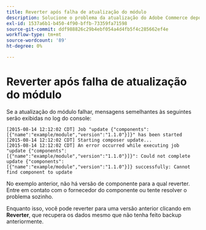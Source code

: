 ```yaml
---
title: Reverter após falha de atualização do módulo
description: Solucione o problema da atualização do Adobe Commerce depois de encontrar um erro de atualização de módulo.
exl-id: 1537a6b1-b450-4f90-bffb-73359fa71598
source-git-commit: ddf988826c29b4ebf054a4d4fb5f4c285662ef4e
workflow-type: tm+mt
source-wordcount: '89'
ht-degree: 0%

---
```


# Reverter após falha de atualização do módulo

Se a atualização do módulo falhar, mensagens semelhantes às seguintes serão exibidas no log do console:

```terminal
[2015-08-14 12:12:02 CDT] Job "update {"components":[{"name":"example/module","version":"1.1.0"}]}" has been started
[2015-08-14 12:12:02 CDT] Starting composer update...
[2015-08-14 12:12:02 CDT] An error occurred while executing job "update {"components":
[{"name":"example/module","version":"1.1.0"}]}": Could not complete update {"components":
[{"name":"example/module","version":"1.1.0"}]} successfully: Cannot find component to update
```

No exemplo anterior, não há versão de componente para a qual reverter. Entre em contato com o fornecedor do componente ou tente resolver o problema sozinho.

Enquanto isso, você pode reverter para uma versão anterior clicando em **Reverter**, que recupera os dados mesmo que não tenha feito backup anteriormente.
